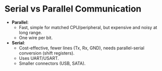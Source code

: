 # Serial vs Parallel Communication

- **Parallel**:  
  - Fast, simple for matched CPU/peripheral, but expensive and noisy at long range.
  - One wire per bit.
- **Serial**:  
  - Cost-effective, fewer lines (Tx, Rx, GND), needs parallel-serial conversion (shift registers).
  - Uses UART/USART.
  - Smaller connectors (USB, SATA).